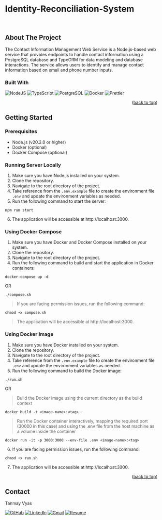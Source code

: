 # Identity-Reconciliation-System

<br />

<!-- ABOUT THE PROJECT -->

## About The Project

The Contact Information Management Web Service is a Node.js-based web service that provides endpoints to handle contact information using a PostgreSQL database and TypeORM for data modeling and database interactions. The service allows users to identify and manage contact information based on email and phone number inputs.

### Built With

![NodeJS](https://img.shields.io/badge/node.js-6DA55F?style=for-the-badge&logo=node.js&logoColor=white)
![TypeScript](https://img.shields.io/badge/typescript-%23007ACC.svg?style=for-the-badge&logo=typescript&logoColor=white)
![PostgreSQL](https://img.shields.io/badge/PostgreSQL-316192?style=for-the-badge&logo=postgresql&logoColor=white)
![Docker](https://img.shields.io/badge/docker-%230db7ed.svg?style=for-the-badge&logo=docker&logoColor=white)
![Prettier](https://img.shields.io/badge/Prettier-F7B93E.svg?style=for-the-badge&logo=Prettier&logoColor=black)

<p align="right">(<a href="#readme-top">back to top</a>)</p>

<!-- GETTING STARTED -->

## Getting Started

### Prerequisites

- Node.js (v20.3.0 or higher)
- Docker (optional)
- Docker Compose (optional)

### Running Server Locally

1. Make sure you have Node.js installed on your system.
2. Clone the repository.
3. Navigate to the root directory of the project.
4. Take reference from the `.env.example` file to create the environment file `.env` and update the environment variables as needed.
5. Run the following command to start the server:

```
npm run start
```

6. The application will be accessible at http://localhost:3000.

### Using Docker Compose

1. Make sure you have Docker and Docker Compose installed on your system.
2. Clone the repository.
3. Navigate to the root directory of the project.
4. Run the following command to build and start the application in Docker containers:

```
docker-compose up -d
```

OR

```
./compose.sh
```

> If you are facing permission issues, run the following command:

```
chmod +x compose.sh
```

> The application will be accessible at http://localhost:3000.

### Using Docker Image

1. Make sure you have Docker installed on your system.
2. Clone the repository.
3. Navigate to the root directory of the project.
4. Take reference from the `.env.example` file to create the environment file `.env` and update the environment variables as needed.
5. Run the following command to build the Docker image:

```
./run.sh
```

OR

> Build the Docker image using the current directory as the build context

```
docker build -t <image-name>:<tag> .
```

> Run the Docker container interactively, mapping the required port (30000 in this case)
> and using the .env file from the host machine as a volume inside the container

```
docker run -it -p 3000:3000 --env-file .env <image-name>:<tag>
```

6. If you are facing permission issues, run the following command:

```
chmod +x run.sh
```

7. The application will be accessible at http://localhost:3000.

<p align="right">(<a href="#readme-top">back to top</a>)</p>

<!-- CONTACT -->

## Contact

Tanmay Vyas

[![GitHub](https://img.shields.io/badge/github-%23121011.svg?style=for-the-badge&logo=github&logoColor=white)](https://github.com/Tanmay000009)
[![LinkedIn](https://img.shields.io/badge/linkedin-%230077B5.svg?style=for-the-badge&logo=linkedin&logoColor=white)](https://www.linkedin.com/in/tanmay-vyas-09/)
[![Gmail](https://img.shields.io/badge/Gmail-D14836?style=for-the-badge&logo=gmail&logoColor=white)](mailto:tanmayvyas09@gmail.com)
[![Resume](https://img.shields.io/badge/Resume-000000?style=for-the-badge&logo=read-the-docs&logoColor=white)](https://drive.google.com/file/d/1lkfmeqseeSwK1GlJHEblz2ZuYzdNBRhm/view?usp=drive_link)
